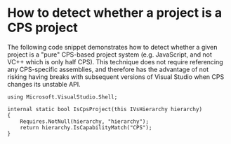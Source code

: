 How to detect whether a project is a CPS project
================================================

The following code snippet demonstrates how to detect whether a given
project is a "pure" CPS-based project system (e.g. JavaScript, and not VC++
which is only half CPS). This technique does not require referencing any
CPS-specific assemblies, and therefore has the advantage of not risking
having breaks with subsequent versions of Visual Studio when CPS changes
its unstable API.

    using Microsoft.VisualStudio.Shell;

    internal static bool IsCpsProject(this IVsHierarchy hierarchy)
    {
        Requires.NotNull(hierarchy, "hierarchy");
        return hierarchy.IsCapabilityMatch("CPS");
    }
